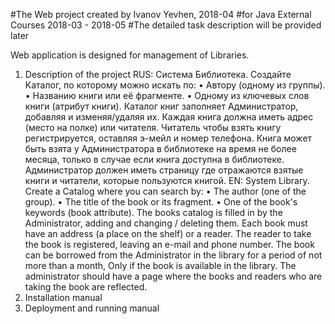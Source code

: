 #The Web project created by Ivanov Yevhen, 2018-04
#for Java External Courses 2018-03 - 2018-05
#The detailed task description will be provided later

Web application is designed for management of Libraries.
1. Description of the project
RUS:
Система Библиотека. Создайте Каталог, по которому можно искать по:
•	Автору (одному из группы).
•	Названию книги или её фрагменте.
•	Одному из ключевых слов книги (атрибут книги).
Каталог книг заполняет Администратор, добавляя и изменяя/удаляя их. Каждая книга должна иметь адрес (место на полке) или читателя. Читатель чтобы взять книгу регистрируется, оставляя э-мейл и номер телефона. Книга может быть взята у Администратора в библиотеке на время не более месяца,
только в случае если книга доступна в библиотеке. Администратор должен иметь страницу где отражаются взятые книги и читатели, которые пользуются книгой.
EN:
System Library. Create a Catalog where you can search by:
• The author (one of the group).
• The title of the book or its fragment.
• One of the book's keywords (book attribute).
The books catalog is filled in by the Administrator, adding and changing / deleting them. Each book must have an address (a place on the shelf) or a reader. The reader to take the book is registered, leaving an e-mail and phone number. The book can be borrowed from the Administrator in the library for a period of not more than a month,
Only if the book is available in the library. The administrator should have a page where the books and readers who are taking the book are reflected.
2. Installation manual
3. Deployment and running manual